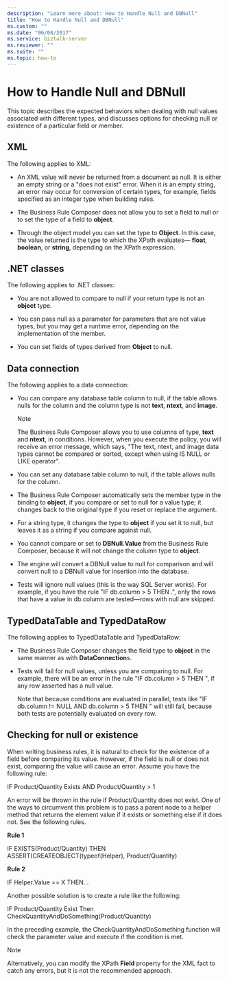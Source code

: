 ```yaml
---
description: "Learn more about: How to Handle Null and DBNull"
title: "How to Handle Null and DBNull"
ms.custom: ""
ms.date: "06/08/2017"
ms.service: biztalk-server
ms.reviewer: ""
ms.suite: ""
ms.topic: how-to
---
```

# How to Handle Null and DBNull
This topic describes the expected behaviors when dealing with null values associated with different types, and discusses options for checking null or existence of a particular field or member.  
  
## XML  
 The following applies to XML:  
  
-   An XML value will never be returned from a document as null. It is either an empty string or a "does not exist" error. When it is an empty string, an error may occur for conversion of certain types, for example, fields specified as an integer type when building rules.  
  
-   The Business Rule Composer does not allow you to set a field to null or to set the type of a field to **object**.  
  
-   Through the object model you can set the type to **Object**. In this case, the value returned is the type to which the XPath evaluates— **float**, **boolean**, or **string**, depending on the XPath expression.  
  
## .NET classes  
 The following applies to .NET classes:  
  
-   You are not allowed to compare to null if your return type is not an **object** type.  
  
-   You can pass null as a parameter for parameters that are not value types, but you may get a runtime error, depending on the implementation of the member.  
  
-   You can set fields of types derived from **Object** to null.  
  
## Data connection  
 The following applies to a data connection:  
  
-   You can compare any database table column to null, if the table allows nulls for the column and the column type is not **text**, **ntext**, and **image**.  
  
    > [!NOTE]
    >  The Business Rule Composer allows you to use columns of type, **text** and **ntext**, in conditions. However, when you execute the policy, you will receive an error message, which says, "The text, ntext, and image data types cannot be compared or sorted, except when using IS NULL or LIKE operator".  
  
-   You can set any database table column to null, if the table allows nulls for the column.  
  
-   The Business Rule Composer automatically sets the member type in the binding to **object**, if you compare or set to null for a value type; it changes back to the original type if you reset or replace the argument.  
  
-   For a string type, it changes the type to **object** if you set it to null, but leaves it as a string if you compare against null.  
  
-   You cannot compare or set to **DBNull.Value** from the Business Rule Composer, because it will not change the column type to **object**.  
  
-   The engine will convert a DBNull value to null for comparison and will convert null to a DBNull value for insertion into the database.  
  
-   Tests will ignore null values (this is the way SQL Server works). For example, if you have the rule "IF db.column > 5 THEN .", only the rows that have a value in db.column are tested—rows with null are skipped.  
  
## TypedDataTable and TypedDataRow  
 The following applies to TypedDataTable and TypedDataRow:  
  
-   The Business Rule Composer changes the field type to **object** in the same manner as with **DataConnection**s.  
  
-   Tests will fail for null values, unless you are comparing to null. For example, there will be an error in the rule "IF db.column > 5 THEN ", if any row asserted has a null value.  
  
     Note that because conditions are evaluated in parallel, tests like "IF db.column != NULL AND db.column > 5 THEN  " will still fail, because both tests are potentially evaluated on every row.  
  
## Checking for null or existence  
 When writing business rules, it is natural to check for the existence of a field before comparing its value. However, if the field is null or does not exist, comparing the value will cause an error. Assume you have the following rule:  
  
 IF Product/Quantity Exists AND Product/Quantity > 1  
  
 An error will be thrown in the rule if Product/Quantity does not exist. One of the ways to circumvent this problem is to pass a parent node to a helper method that returns the element value if it exists or something else if it does not. See the following rules.  
  
 **Rule 1**  
  
 IF EXISTS(Product/Quantity) THEN ASSERT(CREATEOBJECT(typeof(Helper), Product/Quantity)  
  
 **Rule 2**  
  
 IF Helper.Value == X THEN...  
  
 Another possible solution is to create a rule like the following:  
  
 IF Product/Quantity Exist Then CheckQuantityAndDoSomething(Product/Quantity)  
  
 In the preceding example, the CheckQuantityAndDoSomething function will check the parameter value and execute if the condition is met.  
  
> [!NOTE]
>  Alternatively, you can modify the XPath **Field** property for the XML fact to catch any errors, but it is not the recommended approach.

